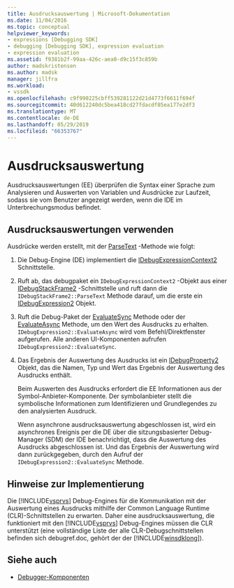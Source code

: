```yaml
---
title: Ausdrucksauswertung | Microsoft-Dokumentation
ms.date: 11/04/2016
ms.topic: conceptual
helpviewer_keywords:
- expressions [Debugging SDK]
- debugging [Debugging SDK], expression evaluation
- expression evaluation
ms.assetid: f9381b2f-99aa-426c-aea0-d9c15f3c859b
author: madskristensen
ms.author: madsk
manager: jillfra
ms.workload:
- vssdk
ms.openlocfilehash: c9f990225cbff539281122d21d4773f6611f694f
ms.sourcegitcommit: 40d612240dc5bea418cd27fdacdf85ea177e2df3
ms.translationtype: MT
ms.contentlocale: de-DE
ms.lasthandoff: 05/29/2019
ms.locfileid: "66353767"
---
```

# <a name="expression-evaluator"></a>Ausdrucksauswertung
Ausdrucksauswertungen (EE) überprüfen die Syntax einer Sprache zum Analysieren und Auswerten von Variablen und Ausdrücke zur Laufzeit, sodass sie vom Benutzer angezeigt werden, wenn die IDE im Unterbrechungsmodus befindet.

## <a name="use-expression-evaluators"></a>Ausdrucksauswertungen verwenden
 Ausdrücke werden erstellt, mit der [ParseText](../../extensibility/debugger/reference/idebugexpressioncontext2-parsetext.md) -Methode wie folgt:

1. Die Debug-Engine (DE) implementiert die [IDebugExpressionContext2](../../extensibility/debugger/reference/idebugexpressioncontext2.md) Schnittstelle.

2. Ruft ab, das debugpaket ein `IDebugExpressionContext2` -Objekt aus einer [IDebugStackFrame2](../../extensibility/debugger/reference/idebugstackframe2.md) -Schnittstelle und ruft dann die `IDebugStackFrame2::ParseText` Methode darauf, um die erste ein [IDebugExpression2](../../extensibility/debugger/reference/idebugexpression2.md) Objekt.

3. Ruft die Debug-Paket der [EvaluateSync](../../extensibility/debugger/reference/idebugexpression2-evaluatesync.md) Methode oder der [EvaluateAsync](../../extensibility/debugger/reference/idebugexpression2-evaluateasync.md) Methode, um den Wert des Ausdrucks zu erhalten. `IDebugExpression2::EvaluateAsync` wird vom Befehl/Direktfenster aufgerufen. Alle anderen UI-Komponenten aufrufen `IDebugExpression2::EvaluateSync`.

4. Das Ergebnis der Auswertung des Ausdrucks ist ein [IDebugProperty2](../../extensibility/debugger/reference/idebugproperty2.md) Objekt, das die Namen, Typ und Wert das Ergebnis der Auswertung des Ausdrucks enthält.

   Beim Auswerten des Ausdrucks erfordert die EE Informationen aus der Symbol-Anbieter-Komponente. Der symbolanbieter stellt die symbolische Informationen zum Identifizieren und Grundlegendes zu den analysierten Ausdruck.

   Wenn asynchrone ausdrucksauswertung abgeschlossen ist, wird ein asynchrones Ereignis per die DE über die sitzungsbasierter Debug-Manager (SDM) der IDE benachrichtigt, dass die Auswertung des Ausdrucks abgeschlossen ist. Und das Ergebnis der Auswertung wird dann zurückgegeben, durch den Aufruf der `IDebugExpression2::EvaluateSync` Methode.

## <a name="implementation-notes"></a>Hinweise zur Implementierung
 Die [!INCLUDE[vsprvs](../../code-quality/includes/vsprvs_md.md)] Debug-Engines für die Kommunikation mit der Auswertung eines Ausdrucks mithilfe der Common Language Runtime (CLR)-Schnittstellen zu erwarten. Daher eine ausdrucksauswertung, die funktioniert mit den [!INCLUDE[vsprvs](../../code-quality/includes/vsprvs_md.md)] Debug-Engines müssen die CLR unterstützt (eine vollständige Liste der alle CLR-Debugschnittstellen befinden sich debugref.doc, gehört der der [!INCLUDE[winsdklong](../../deployment/includes/winsdklong_md.md)]).

## <a name="see-also"></a>Siehe auch
- [Debugger-Komponenten](../../extensibility/debugger/debugger-components.md)